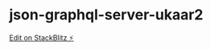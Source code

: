 # json-graphql-server-ukaar2

[Edit on StackBlitz ⚡️](https://stackblitz.com/edit/json-graphql-server-ukaar2)
